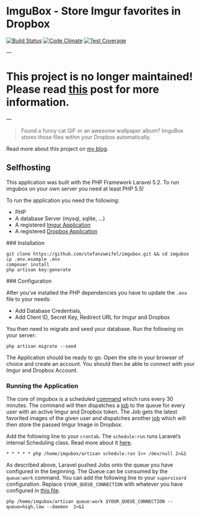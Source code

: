 # ImguBox - Store Imgur favorites in Dropbox

[![Build Status](https://travis-ci.org/stefanzweifel/imgubox.svg?branch=master)](https://travis-ci.org/stefanzweifel/imgubox)
[![Code Climate](https://codeclimate.com/github/stefanzweifel/imgubox/badges/gpa.svg)](https://codeclimate.com/github/stefanzweifel/imgubox)
[![Test Coverage](https://codeclimate.com/github/stefanzweifel/imgubox/badges/coverage.svg)](https://codeclimate.com/github/stefanzweifel/imgubox/coverage)

—
# This project is no longer maintained! Please read [this]() post for more information.
—

> Found a funny cat GIF or an awesome wallpaper album? ImguBox stores those files within your Dropbox automatically.

Read more about this project on [my blog](https://stefanzweifel.io/projects/imgubox/).

## Selfhosting

This application was built with the PHP Framework Laravel 5.2. To run imgubox on your own server you need at least PHP 5.5!

To run the application you need the following:

- PHP
- A database Server (mysql, sqlite, …)
- A registered [Imgur Application](https://api.imgur.com/oauth2/addclient)
- A registered [Dropbox Application](https://www.dropbox.com/developers)

### Installation

```
git clone https://github.com/stefanzweifel/imgubox.git && cd imgubox
cp .env.example .env
composer install
php artisan key:generate
```


### Configuration

After you’ve installed the PHP dependencies you have to update the `.env` file to your needs: 

- Add Database Credentials, 
- Add Client ID, Secret Key, Redirect URL for Imgur and Dropbox

You then need to migrate and seed your database. Run the following on your server:

```shell
php artisan migrate --seed
```

The Application should be ready to go. Open the site in your browser of choice and create an account. You should then be able to connect with your Imgur and Dropbox Account.

### Running the Application

The core of imgubox is a scheduled [command](https://github.com/stefanzweifel/imgubox/blob/master/app/Console/Commands/FetchUserFavs.php) which runs every 30 minutes. The command will then dispatches a [job](https://github.com/stefanzweifel/imgubox/blob/master/app/Jobs/FetchImages.php) to the queue for every user with an active Imgur and Dropbox token. The Job gets the latest favorited images of the given user and dispatches another [job](https://github.com/stefanzweifel/imgubox/blob/master/app/Jobs/StoreImgurImages.php) which will then store the passed Imgur Image in Dropbox.

Add the following line to your `crontab`. The `schedule:run`  runs Laravel’s internal Scheduling class. Read more about it [here](https://laravel.com/docs/5.2/scheduling#defining-schedules).

```shell
* * * * * php /home/imgubox/artisan schedule:run 1>> /dev/null 2>&1
```

As described above, Laravel pushed Jobs onto the queue you have configured in the beginning. The Queue can be consumed by the `queue:work` command. You can add the following line to your `supervisord` configuration. Replace `$YOUR_QUEUE_CONNECTION` with whatever you have configured in [this file](https://github.com/stefanzweifel/imgubox/blob/master/config/queue.php#L19).

```shell
php /home/imgubox/artisan queue:work $YOUR_QUEUE_CONNECTION --queue=high,low --daemon  2>&1
```